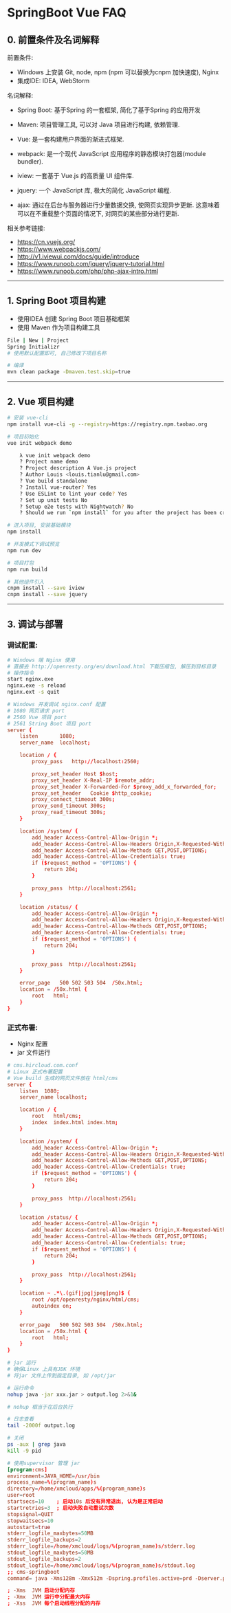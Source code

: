 # SpringBoot Vue FAQ

## 0. 前置条件及名词解释
前置条件:
* Windows 上安装 Git, node, npm (npm 可以替换为cnpm 加快速度), Nginx
* 集成IDE: IDEA, WebStorm

名词解释:
* Spring Boot: 基于Spring 的一套框架, 简化了基于Spring 的应用开发
* Maven: 项目管理工具, 可以对 Java 项目进行构建, 依赖管理.

* Vue: 是一套构建用户界面的渐进式框架.
* webpack: 是一个现代 JavaScript 应用程序的静态模块打包器(module bundler).
* iview: 一套基于 Vue.js 的高质量 UI 组件库.
* jquery: 一个 JavaScript 库, 极大的简化 JavaScript 编程.
* ajax: 通过在后台与服务器进行少量数据交换, 使网页实现异步更新. 这意味着可以在不重载整个页面的情况下, 对网页的某些部分进行更新.

相关参考链接:
* https://cn.vuejs.org/
* https://www.webpackjs.com/
* http://v1.iviewui.com/docs/guide/introduce
* https://www.runoob.com/jquery/jquery-tutorial.html
* https://www.runoob.com/php/php-ajax-intro.html

---
## 1. Spring Boot 项目构建
* 使用IDEA 创建 Spring Boot 项目基础框架
* 使用 Maven 作为项目构建工具
```bash
File | New | Project
Spring Initializr
# 使用默认配置即可, 自己修改下项目名称

# 编译
mvn clean package -Dmaven.test.skip=true
```

---
## 2. Vue 项目构建
```bash
# 安装 vue-cli
npm install vue-cli -g --registry=https://registry.npm.taobao.org

# 项目初始化
vue init webpack demo

    λ vue init webpack demo
    ? Project name demo
    ? Project description A Vue.js project
    ? Author Louis <louis.tianlu@gmail.com>
    ? Vue build standalone
    ? Install vue-router? Yes
    ? Use ESLint to lint your code? Yes
    ? Set up unit tests No
    ? Setup e2e tests with Nightwatch? No
    ? Should we run `npm install` for you after the project has been created? (recommended) npm

# 进入项目, 安装基础模块
npm install

# 开发模式下调试预览
npm run dev

# 项目打包
npm run build

# 其他组件引入
cnpm install --save iview
cnpm install --save jquery
```

---
## 3. 调试与部署
### 调试配置:
```bash
# Windows 端 Nginx 使用
# 直接去 http://openresty.org/en/download.html 下载压缩包, 解压到目标目录
# 操作指令
start nginx.exe
nginx.exe -s reload
nginx.ext -s quit
```

```conf
# Windows 开发调试 nginx.conf 配置
# 1080 网页请求 port
# 2560 Vue 项目 port
# 2561 String Boot 项目 port 
server {
    listen       1080;
    server_name  localhost;

    location / {
        proxy_pass   http://localhost:2560;

        proxy_set_header Host $host;
        proxy_set_header X-Real-IP $remote_addr;
        proxy_set_header X-Forwarded-For $proxy_add_x_forwarded_for;
        proxy_set_header   Cookie $http_cookie;
        proxy_connect_timeout 300s;
        proxy_send_timeout 300s;
        proxy_read_timeout 300s;
    }

    location /system/ {
        add_header Access-Control-Allow-Origin *;
        add_header Access-Control-Allow-Headers Origin,X-Requested-With,Content-Type,Accept,Cookie,Set-Cookie;
        add_header Access-Control-Allow-Methods GET,POST,OPTIONS;
        add_header Access-Control-Allow-Credentials: true;
        if ($request_method = 'OPTIONS') {
            return 204;
        }

        proxy_pass  http://localhost:2561;
    }

    location /status/ {
        add_header Access-Control-Allow-Origin *;
        add_header Access-Control-Allow-Headers Origin,X-Requested-With,Content-Type,Accept,Cookie,Set-Cookie;
        add_header Access-Control-Allow-Methods GET,POST,OPTIONS;
        add_header Access-Control-Allow-Credentials: true;
        if ($request_method = 'OPTIONS') {
            return 204;
        }

        proxy_pass  http://localhost:2561;
    }

    error_page   500 502 503 504  /50x.html;
    location = /50x.html {
        root   html;
    }
}
```

### 正式布署:
* Nginx 配置
* jar 文件运行

```conf
# cms.hircloud.com.conf
# Linux 正式布署配置
# Vue build 生成的网页文件放在 html/cms 
server {
    listen 	1080;
    server_name localhost;

    location / {
        root   html/cms;
        index  index.html index.htm;
    }

    location /system/ {
        add_header Access-Control-Allow-Origin *;
        add_header Access-Control-Allow-Headers Origin,X-Requested-With,Content-Type,Accept,Cookie,Set-Cookie;
        add_header Access-Control-Allow-Methods GET,POST,OPTIONS;
        add_header Access-Control-Allow-Credentials: true;
        if ($request_method = 'OPTIONS') {
            return 204;
        }

        proxy_pass  http://localhost:2561;
    }

    location /status/ {
        add_header Access-Control-Allow-Origin *;
        add_header Access-Control-Allow-Headers Origin,X-Requested-With,Content-Type,Accept,Cookie,Set-Cookie;
        add_header Access-Control-Allow-Methods GET,POST,OPTIONS;
        add_header Access-Control-Allow-Credentials: true;
        if ($request_method = 'OPTIONS') {
            return 204;
        }

        proxy_pass  http://localhost:2561;
    }

    location ~ .*\.(gif|jpg|jpeg|png)$ {
        root /opt/openresty/nginx/html/cms;
        autoindex on;
    }   

    error_page   500 502 503 504  /50x.html;
    location = /50x.html {
        root   html;
    }
}
```

```bash
# jar 运行
# 确保Linux 上具有JDK 环境
# 将jar 文件上传到指定目录, 如 /opt/jar

# 运行命令
nohup java -jar xxx.jar > output.log 2>&1&

# nohup 相当于在后台执行

# 日志查看
tail -2000f output.log

# 关闭
ps -aux | grep java
kill -9 pid
```

```conf
# 使用supervisor 管理 jar
[program:cms]
environment=JAVA_HOME=/usr/bin
process_name=%(program_name)s
directory=/home/xmcloud/apps/%(program_name)s
user=root
startsecs=10    ; 启动10s 后没有异常退出, 认为是正常启动
startretries=3  ; 启动失败自动重试次数
stopsignal=QUIT 
stopwaitsecs=10 
autostart=true
stderr_logfile_maxbytes=50MB
stderr_logfile_backups=2
stderr_logfile=/home/xmcloud/logs/%(program_name)s/stderr.log
stdout_logfile_maxbytes=50MB
stdout_logfile_backups=2
stdout_logfile=/home/xmcloud/logs/%(program_name)s/stdout.log
;; cms-springboot
command= java -Xms128m -Xmx512m -Dspring.profiles.active=prd -Dserver.port=2560 -jar /home/xmcloud/apps/%(program_name)s/cms.jar

; -Xms  JVM 启动分配内存
; -Xmx  JVM 运行中分配最大内存
; -Xss  JVM 每个启动线程分配的内存
```